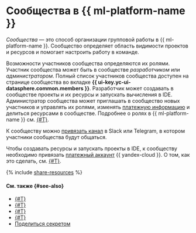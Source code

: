 # Сообщества в {{ ml-platform-name }}

_Сообщества_ — это способ организации групповой работы в {{ ml-platform-name }}. Сообщество определяет область видимости проектов и ресурсов и помогает настроить работу в команде.

Возможности участников сообщества определяются их ролями. Участник сообщества может быть в сообществе _разработчиком_ или _администратором_. Полный список участников сообщества доступен на странице сообщества во вкладке **{{ ui-key.yc-ui-datasphere.common.members }}**. Разработчик может создавать в сообществе проекты и их ресурсы и запускать вычисления в IDE. Администратор сообщества может приглашать в сообщество новых участников и управлять их ролями, изменять [платежную информацию](#billing) и делиться ресурсами в сообществе. Подробнее о ролях в {{ ml-platform-name }} см. [{#T}](../security/index.md).

К сообществу можно [привязать канал](../operations/community/link-channel.md) в Slack или Telegram, в котором участники сообщества будут общаться. 

Чтобы создавать ресурсы и запускать проекты в IDE, к сообществу необходимо привязать [платежный аккаунт](../../billing/concepts/billing-account.md) {{ yandex-cloud }}. О том, как это сделать, см. [{#T}](../operations/community/link-ba.md).

{% include [share-resources](../../_includes/datasphere/sharing-resources.md) %}


#### См. также {#see-also}

* [{#T}](../security/index.md)
* [{#T}](../../organization/security/index.md)
* [{#T}](../operations/index.md#community)
* [{#T}](../operations/community/link-ba.md)
* [Поделиться секретом](../operations/data/secrets.md#share)